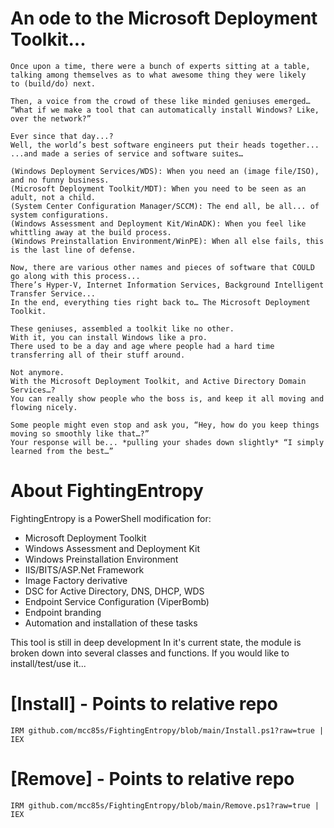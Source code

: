 # An ode to the Microsoft Deployment Toolkit...

    Once upon a time, there were a bunch of experts sitting at a table,
    talking among themselves as to what awesome thing they were likely
    to (build/do) next.

    Then, a voice from the crowd of these like minded geniuses emerged… 
    “What if we make a tool that can automatically install Windows? Like, over the network?”

    Ever since that day...?
    Well, the world’s best software engineers put their heads together...
    ...and made a series of service and software suites…
    
    (Windows Deployment Services/WDS): When you need an (image file/ISO), and no funny business.
    (Microsoft Deployment Toolkit/MDT): When you need to be seen as an adult, not a child.
    (System Center Configuration Manager/SCCM): The end all, be all... of system configurations. 
    (Windows Assessment and Deployment Kit/WinADK): When you feel like whittling away at the build process.
    (Windows Preinstallation Environment/WinPE): When all else fails, this is the last line of defense.

    Now, there are various other names and pieces of software that COULD go along with this process... 
    There’s Hyper-V, Internet Information Services, Background Intelligent Transfer Service... 
    In the end, everything ties right back to… The Microsoft Deployment Toolkit.
    
    These geniuses, assembled a toolkit like no other.
    With it, you can install Windows like a pro. 
    There used to be a day and age where people had a hard time transferring all of their stuff around.
    
    Not anymore. 
    With the Microsoft Deployment Toolkit, and Active Directory Domain Services…? 
    You can really show people who the boss is, and keep it all moving and flowing nicely. 

    Some people might even stop and ask you, “Hey, how do you keep things moving so smoothly like that…?”
    Your response will be... *pulling your shades down slightly* “I simply learned from the best…”

# About FightingEntropy
FightingEntropy is a PowerShell modification for:
- Microsoft Deployment Toolkit
- Windows Assessment and Deployment Kit
- Windows Preinstallation Environment
- IIS/BITS/ASP.Net Framework
- Image Factory derivative
- DSC for Active Directory, DNS, DHCP, WDS
- Endpoint Service Configuration (ViperBomb)
- Endpoint branding
- Automation and installation of these tasks

This tool is still in deep development
In it's current state, the module is broken down into several classes and functions. 
If you would like to install/test/use it...

# [Install] - Points to relative repo
    IRM github.com/mcc85s/FightingEntropy/blob/main/Install.ps1?raw=true | IEX
    
# [Remove] - Points to relative repo
    IRM github.com/mcc85s/FightingEntropy/blob/main/Remove.ps1?raw=true | IEX
